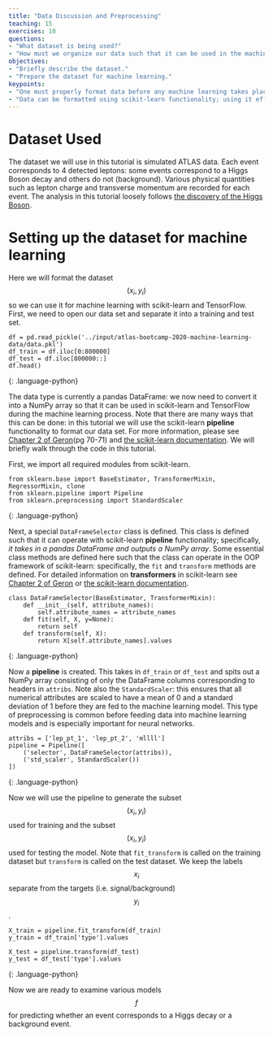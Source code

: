 ```yaml
---
title: "Data Discussion and Preprocessing"
teaching: 15
exercises: 10
questions:
- "What dataset is being used?"
- "How must we organize our data such that it can be used in the machine learning libraries?"
objectives:
- "Briefly describe the dataset."
- "Prepare the dataset for machine learning."
keypoints:
- "One must properly format data before any machine learning takes place."
- "Data can be formatted using scikit-learn functionality; using it effectively may take time to master."
---
```


# Dataset Used

The dataset we will use in this tutorial is simulated ATLAS data. Each event corresponds to 4 detected leptons: some events correspond to a Higgs Boson decay and others do not (background). Various physical quantities such as lepton charge and transverse momentum are recorded for each event. The analysis in this tutorial loosely follows [the discovery of the Higgs Boson](https://www.sciencedirect.com/science/article/pii/S037026931200857X).


# Setting up the dataset for machine learning

Here we will format the dataset $$(x_i, y_i)$$ so we can use it for machine learning with scikit-learn and TensorFlow. First, we need to open our data set and separate it into a training and test set.

~~~
df = pd.read_pickle('../input/atlas-bootcamp-2020-machine-learning-data/data.pkl')
df_train = df.iloc[0:800000]
df_test = df.iloc[800000::]
df.head()
~~~
{: .language-python}

 The data type is currently a pandas DataFrame: we now need to convert it into a NumPy array so that it can be used in scikit-learn and TensorFlow during the machine learning process. Note that there are many ways that this can be done: in this tutorial we will use the scikit-learn **pipeline** functionality to format our data set. For more information, please see [Chapter 2 of Geron](https://www.oreilly.com/library/view/hands-on-machine-learning/9781492032632/)(pg 70-71) and [the scikit-learn documentation](https://scikit-learn.org/stable/modules/generated/sklearn.pipeline.Pipeline.html). We will briefly walk through the code in this tutorial.

First, we import all required modules from scikit-learn.
~~~
from sklearn.base import BaseEstimator, TransformerMixin, RegressorMixin, clone
from sklearn.pipeline import Pipeline
from sklearn.preprocessing import StandardScaler
~~~
{: .language-python}

Next, a special `DataFrameSelector` class is defined. This class is defined such that it can operate with scikit-learn **pipeline** functionality; specifically, *it takes in a pandas DataFrame and outputs a NumPy array*. Some essential class methods are defined here such that the class can operate in the OOP framework of scikit-learn: specifically, the `fit` and `transform` methods are defined. For detailed information on **transformers** in scikit-learn see [Chapter 2 of Geron](https://www.oreilly.com/library/view/hands-on-machine-learning/9781492032632/) or [the scikit-learn documentation](https://scikit-learn.org/stable/data_transforms.html).

~~~
class DataFrameSelector(BaseEstimator, TransformerMixin):
    def __init__(self, attribute_names):
        self.attribute_names = attribute_names
    def fit(self, X, y=None):
        return self
    def transform(self, X):
        return X[self.attribute_names].values
~~~
{: .language-python}

Now a **pipeline** is created. This takes in `df_train` or `df_test` and spits out a NumPy array consisting of only the DataFrame columns corresponding to headers in `attribs`. Note also the `StandardScaler`: this ensures that all numerical attributes are scaled to have a mean of 0 and a standard deviation of 1 before they are fed to the machine learning model. This type of preprocessing is common before feeding data into machine learning models and is especially important for neural networks.

~~~
attribs = ['lep_pt_1', 'lep_pt_2', 'mllll']
pipeline = Pipeline([
    ('selector', DataFrameSelector(attribs)),
    ('std_scaler', StandardScaler())
])

~~~
{: .language-python}

Now we will use the pipeline to generate the subset $$(x_i, y_i)$$ used for training and the subset $$(x_i, y_i)$$ used for testing the model. Note that `fit_transform` is called on the training dataset but `transform` is called on the test dataset. We keep the labels $$x_i$$ separate from the targets (i.e. signal/background) $$y_i$$.

~~~
X_train = pipeline.fit_transform(df_train)
y_train = df_train['type'].values

X_test = pipeline.transform(df_test)
y_test = df_test['type'].values
~~~
{: .language-python}


Now we are ready to examine various models $$f$$ for predicting whether an event corresponds to a Higgs decay or a background event.
